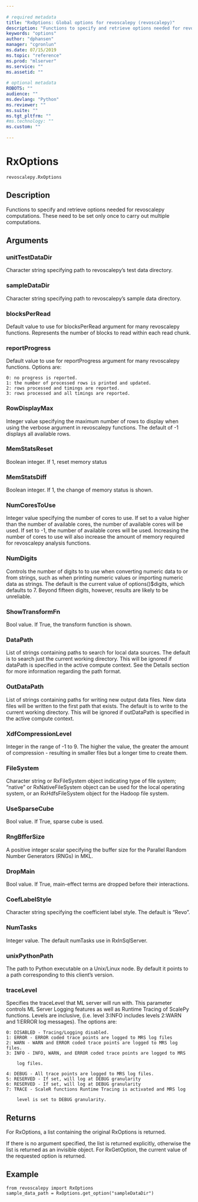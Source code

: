 ```yaml
--- 
 
# required metadata 
title: "RxOptions: Global options for revoscalepy (revoscalepy)" 
description: "Functions to specify and retrieve options needed for revoscalepy computations. These need to be set only once to carry out multiple computations." 
keywords: "options" 
author: "dphansen" 
manager: "cgronlun" 
ms.date: 07/15/2019
ms.topic: "reference" 
ms.prod: "mlserver" 
ms.service: "" 
ms.assetid: "" 
 
# optional metadata 
ROBOTS: "" 
audience: "" 
ms.devlang: "Python" 
ms.reviewer: "" 
ms.suite: "" 
ms.tgt_pltfrm: "" 
#ms.technology: "" 
ms.custom: "" 
 
---
```


# RxOptions


 



```
revoscalepy.RxOptions
```





## Description

Functions to specify and retrieve options needed for revoscalepy computations. These need to be set only once to carry out multiple computations.


## Arguments


### unitTestDataDir

Character string specifying path to revoscalepy’s
test data directory.


### sampleDataDir

Character string specifying path to revoscalepy’s
sample data directory.


### blocksPerRead

Default value to use for blocksPerRead argument for
many revoscalepy functions. Represents the number of blocks to read within
each read chunk.


### reportProgress

Default value to use for reportProgress argument for
many revoscalepy functions. Options are:

    0: no progress is reported.
    1: the number of processed rows is printed and updated.
    2: rows processed and timings are reported.
    3: rows processed and all timings are reported.


### RowDisplayMax

Integer value specifying the maximum number of rows
to display when using the verbose argument in revoscalepy functions. The
default of -1 displays all available rows.


### MemStatsReset

Boolean integer. If 1, reset memory status


### MemStatsDiff

Boolean integer. If 1, the change of memory status is
shown.


### NumCoresToUse

Integer value specifying the number of cores to use.
If set to a value higher than the number of available cores, the number of
available cores will be used. If set to -1, the number of available cores
will be used. Increasing the number of cores to use will also increase the
amount of memory required for revoscalepy analysis functions.


### NumDigits

Controls the number of digits to to use when converting
numeric data to or from strings, such as when printing numeric values or
importing numeric data as strings. The default is the current value of
options()$digits, which defaults to 7. Beyond fifteen digits, however,
results are likely to be unreliable.


### ShowTransformFn

Bool value. If True, the transform function is
shown.


### DataPath

List of strings containing paths to search for local data
sources. The default is to search just the current working directory. This
will be ignored if dataPath is specified in the active compute context. See
the Details section for more information regarding the path format.


### OutDataPath

List of strings containing paths for writing new
output data files. New data files will be written to the first path that
exists. The default is to write to the current working directory. This will
be ignored if outDataPath is specified in the active compute context.


### XdfCompressionLevel

Integer in the range of -1 to 9. The higher the
value, the greater the amount of compression - resulting in smaller files
but a longer time to create them.


### FileSystem

Character string or RxFileSystem object indicating type
of file system; “native” or RxNativeFileSystem object can be used for the
local operating system, or an RxHdfsFileSystem object for the Hadoop file
system.


### UseSparseCube

Bool value. If True, sparse cube is used.


### RngBfferSize

A positive integer scalar specifying the buffer size
for the Parallel Random Number Generators (RNGs) in MKL.


### DropMain

Bool value. If True, main-effect terms are dropped
before their interactions.


### CoefLabelStyle

Character string specifying the coefficient label
style. The default is “Revo”.


### NumTasks

Integer value. The default numTasks use in RxInSqlServer.


### unixPythonPath

The path to Python executable on a Unix/Linux node.
By default it points to a path corresponding to this client’s version.


### traceLevel

Specifies the traceLevel that ML server will run with. This
parameter controls ML Server Logging features as well as Runtime Tracing of
ScalePy functions. Levels are inclusive, (i.e. level 3:INFO includes levels
2:WARN and 1:ERROR log messages). The options are:

    0: DISABLED - Tracing/Logging disabled.
    1: ERROR - ERROR coded trace points are logged to MRS log files
    2: WARN - WARN and ERROR coded trace points are logged to MRS log files.
    3: INFO - INFO, WARN, and ERROR coded trace points are logged to MRS

        log files.

    4: DEBUG - All trace points are logged to MRS log files.
    5: RESERVED - If set, will log at DEBUG granularity
    6: RESERVED - If set, will log at DEBUG granularity
    7: TRACE - ScaleR functions Runtime Tracing is activated and MRS log

        level is set to DEBUG granularity.


## Returns

For RxOptions, a list containing the original RxOptions is returned.

If there is no argument specified, the list is returned explicitly, otherwise
the list is returned as an invisible object. For RxGetOption, the current value
of the requested option is returned.


## Example



```
from revoscalepy import RxOptions
sample_data_path = RxOptions.get_option("sampleDataDir")
```

